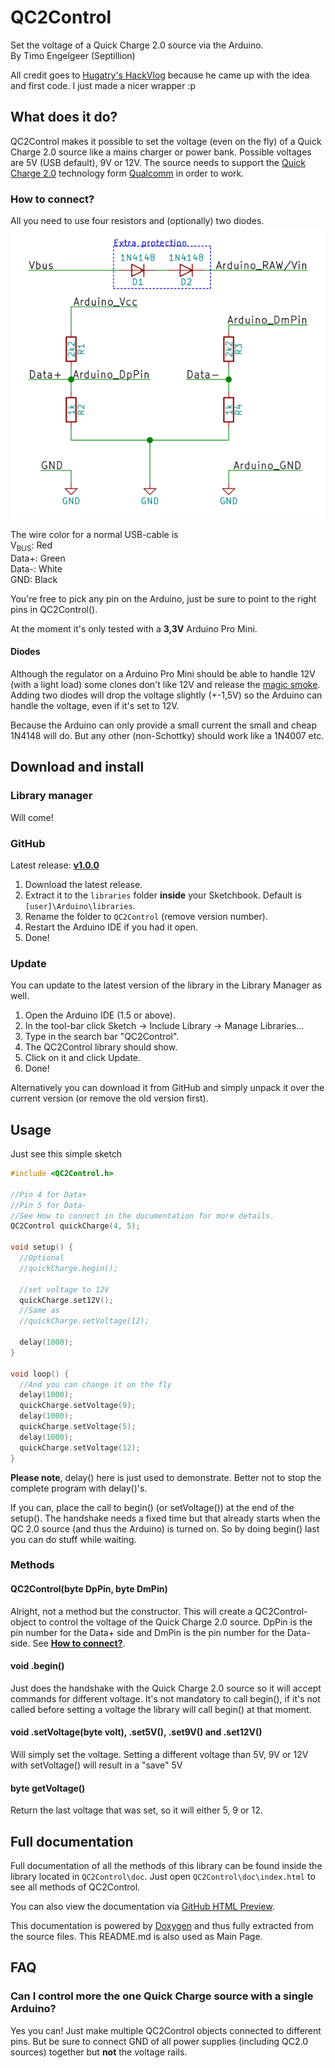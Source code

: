# QC2Control
Set the voltage of a Quick Charge 2.0 source via the Arduino.  
By Timo Engelgeer (Septillion)

All credit goes to [Hugatry's HackVlog](https://www.youtube.com/channel/UCHgeChD442K0ah-KxEg0PHw) because he came up with the idea and first code. I just made a nicer wrapper :p

## What does it do?
QC2Control makes it possible to set the voltage (even on the fly) of a Quick Charge 2.0 source like a mains charger or power bank. Possible voltages are 5V (USB default), 9V or 12V. The source needs to support the [Quick Charge 2.0](https://www.qualcomm.com/products/features/quick-charge) technology form [Qualcomm](https://www.qualcomm.com/) in order to work.

### How to connect?
All you need to use four resistors and (optionally) two diodes.
![QC2Control circuit](extras/circuit.png)

The wire color for a normal USB-cable is  
V<sub>BUS</sub>: Red  
Data+: Green  
Data-: White  
GND: Black

You're free to pick any pin on the Arduino, just be sure to point to the right pins in QC2Control().

At the moment it's only tested with a **3,3V** Arduino Pro Mini.

#### Diodes
Although the regulator on a Arduino Pro Mini should be able to handle 12V (with a light load) some clones don't like 12V and release the [magic smoke](https://en.wikipedia.org/wiki/Magic_smoke). Adding two diodes will drop the voltage slightly (+-1,5V) so the Arduino can handle the voltage, even if it's set to 12V.

Because the Arduino can only provide a small current the small and cheap 1N4148 will do. But any other (non-Schottky) should work like a 1N4007 etc.

## Download and install
### Library manager
Will come!

### GitHub
Latest release: **[v1.0.0](https://github.com/septillion-git/QC2Control/archive/v1.0.0.zip)**

1. Download the latest release.
2. Extract it to the `libraries` folder **inside** your Sketchbook. Default is `[user]\Arduino\libraries`. 
3. Rename the folder to `QC2Control` (remove version number).
4. Restart the Arduino IDE if you had it open.
5. Done!

### Update
You can update to the latest version of the library in the Library Manager as well. 

1.  Open the Arduino IDE (1.5 or above).
2.  In the tool-bar click Sketch -> Include Library -> Manage Libraries...
3.  Type in the search bar "QC2Control".
4.  The QC2Control library should show.
5.  Click on it and click Update.
6.  Done!

Alternatively you can download it from GitHub and simply unpack it over the current version (or remove the old version first).

## Usage
Just see this simple sketch
```C++
#include <QC2Control.h>

//Pin 4 for Data+
//Pin 5 for Data-
//See How to connect in the documentation for more details.
QC2Control quickCharge(4, 5);

void setup() {
  //Optional
  //quickCharge.begin();

  //set voltage to 12V
  quickCharge.set12V();
  //Same as
  //quickCharge.setVoltage(12);

  delay(1000);
}

void loop() {
  //And you can change it on the fly
  delay(1000);
  quickCharge.setVoltage(9);
  delay(1000);
  quickCharge.setVoltage(5);
  delay(1000);
  quickCharge.setVoltage(12);
}
```
**Please note**, delay() here is just used to demonstrate. Better not to stop the complete program with delay()'s.

If you can, place the call to begin() (or setVoltage()) at the end of the setup(). The handshake needs a fixed time but that already starts when the QC 2.0 source (and thus the Arduino) is turned on. So by doing begin() last you can do stuff while waiting.

### Methods
#### QC2Control(byte DpPin, byte DmPin)
Alright, not a method but the constructor. This will create a QC2Control-object to control the voltage of the Quick Charge 2.0 source. DpPin is the pin number for the Data+ side and DmPin is the pin number for the Data- side. See [**How to connect?**](#how-to-connect).

#### void .begin()
Just does the handshake with the Quick Charge 2.0 source so it will accept commands for different voltage. It's not mandatory to call begin(), if it's not called before setting a voltage the library will call begin() at that moment.

#### void .setVoltage(byte volt), .set5V(), .set9V() and .set12V()
Will simply set the voltage. Setting a different voltage than 5V, 9V or 12V with setVoltage() will result in a "save" 5V

#### byte getVoltage()
Return the last voltage that was set, so it will either 5, 9 or 12.

## Full documentation
Full documentation of all the methods of this library can be found inside the library located in `QC2Control\doc`. Just open `QC2Control\doc\index.html` to see all methods of QC2Control. 

You can also view the documentation via [GitHub HTML Preview](https://htmlpreview.github.io/?https://github.com/septillion-git/QC2Control/blob/v1.0.0/doc/index.html).

This documentation is powered by [Doxygen](http://www.doxygen.org/) and thus fully extracted from the source files. This README.md is also used as Main Page.

## FAQ

### Can I control more the one Quick Charge source with a single Arduino?
Yes you can! Just make multiple QC2Control objects connected to different pins. But be sure to connect GND of all power supplies (including QC2.0 sources) together but **not** the voltage rails.